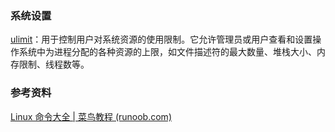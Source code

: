 



### 系统设置

[ulimit](https://www.runoob.com/linux/linux-comm-ulimit.html)：用于控制用户对系统资源的使用限制。它允许管理员或用户查看和设置操作系统中为进程分配的各种资源的上限，如文件描述符的最大数量、堆栈大小、内存限制、线程数等。







### 参考资料

[Linux 命令大全 | 菜鸟教程 (runoob.com)](https://www.runoob.com/linux/linux-command-manual.html)